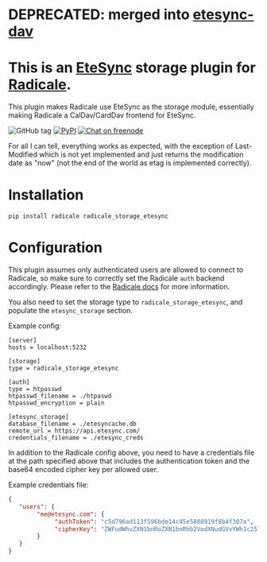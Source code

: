 # DEPRECATED: merged into [etesync-dav](https://github.com/etesync/etesync-dav)


# This is an [EteSync](https://www.etesync.com) storage plugin for [Radicale](http://radicale.org/).

This plugin makes Radicale use EteSync as the storage module, essentially
making Radicale a CalDav/CardDav frontend for EteSync.

![GitHub tag](https://img.shields.io/github/tag/etesync/radicale_storage_etesync.svg)
[![PyPI](https://img.shields.io/pypi/v/radicale_storage_etesync.svg)](https://pypi.python.org/pypi/radicale_storage_etesync/)
[![Chat on freenode](https://img.shields.io/badge/irc.freenode.net-%23EteSync-blue.svg)](https://webchat.freenode.net/?channels=#etesync)

For all I can tell, everything works as expected, with the exception of
Last-Modified which is not yet implemented and just returns the modification
date as "now" (not the end of the world as etag is implemented correctly).

# Installation

`pip install radicale radicale_storage_etesync`

# Configuration

This plugin assumes only authenticated users are allowed to connect to Radicale,
so make sure to correctly set the Radicale `auth` backend accordingly.
Please refer to the [Radicale docs](http://radicale.org/configuration/#auth) for more information.

You also need to set the storage type to `radicale_storage_etesync`, and
populate the `etesync_storage` section.

Example config:

```
[server]
hosts = localhost:5232

[storage]
type = radicale_storage_etesync

[auth]
type = htpasswd
htpasswd_filename = ./htpaswd
htpasswd_encryption = plain

[etesync_storage]
database_filename = ./etesyncache.db
remote_url = https://api.etesync.com/
credentials_filename = ./etesync_creds
```

In addition to the Radicale config above, you need to have a credentials file
at the path specified above that includes the authentication token and the
base64 encoded cipher key per allowed user.

Example credentials file:

```json
{
   "users": {
        "me@etesync.com": {
             "authToken": "c5d796ad113f596bde14c45e5888919f8b4f307a",
             "cipherKey": "ZWFudWhvZXN1bnRoZXN1bnRhb2VodXNudGVvYWh1c25lb3RhaHVzb25lYXR1aGFzb2VudWhhb2VzbnR1aGFlb3N1dGhhZW9zbnR1aAo="
        }
   }
}
```
